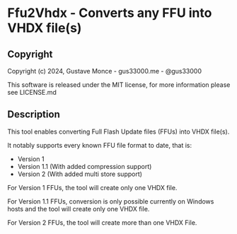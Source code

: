 # Ffu2Vhdx - Converts any FFU into VHDX file(s)

## Copyright

Copyright (c) 2024, Gustave Monce - gus33000.me - @gus33000

This software is released under the MIT license, for more information please see LICENSE.md

## Description

This tool enables converting Full Flash Update files (FFUs) into VHDX file(s).

It notably supports every known FFU file format to date, that is:

- Version 1
- Version 1.1 (With added compression support)
- Version 2 (With added multi store support)

For Version 1 FFUs, the tool will create only one VHDX file.

For Version 1.1 FFUs, conversion is only possible currently on Windows hosts and the tool will create only one VHDX file.

For Version 2 FFUs, the tool will create more than one VHDX File.